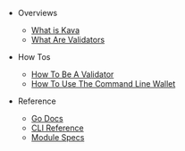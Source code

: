 - Overviews
  - [What is Kava](overviews/what-is-kava.md)
  - [What Are Validators](overviews/what-are-validators.md)
  
- How Tos
  - [How To Be A Validator](how-to/how-to-be-a-validator.md)
  - [How To Use The Command Line Wallet](how-to/how-to-use-the-command-line-wallet.md)
  
- Reference
  - [Go Docs](https://godoc.org/github.com/Kava-Labs/kava)
  - [CLI Reference](reference/cli)
  <!-- - [Rest Server Ref]() -->
  - [Module Specs](reference/module-specs.md)
